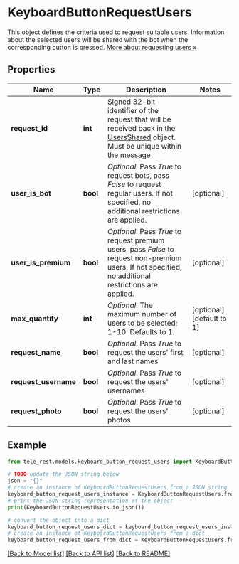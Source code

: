 # KeyboardButtonRequestUsers

This object defines the criteria used to request suitable users. Information about the selected users will be shared with the bot when the corresponding button is pressed. [More about requesting users »](https://core.telegram.org/bots/features#chat-and-user-selection)

## Properties

Name | Type | Description | Notes
------------ | ------------- | ------------- | -------------
**request_id** | **int** | Signed 32-bit identifier of the request that will be received back in the [UsersShared](https://core.telegram.org/bots/api/#usersshared) object. Must be unique within the message | 
**user_is_bot** | **bool** | *Optional*. Pass *True* to request bots, pass *False* to request regular users. If not specified, no additional restrictions are applied. | [optional] 
**user_is_premium** | **bool** | *Optional*. Pass *True* to request premium users, pass *False* to request non-premium users. If not specified, no additional restrictions are applied. | [optional] 
**max_quantity** | **int** | *Optional*. The maximum number of users to be selected; 1-10. Defaults to 1. | [optional] [default to 1]
**request_name** | **bool** | *Optional*. Pass *True* to request the users&#39; first and last names | [optional] 
**request_username** | **bool** | *Optional*. Pass *True* to request the users&#39; usernames | [optional] 
**request_photo** | **bool** | *Optional*. Pass *True* to request the users&#39; photos | [optional] 

## Example

```python
from tele_rest.models.keyboard_button_request_users import KeyboardButtonRequestUsers

# TODO update the JSON string below
json = "{}"
# create an instance of KeyboardButtonRequestUsers from a JSON string
keyboard_button_request_users_instance = KeyboardButtonRequestUsers.from_json(json)
# print the JSON string representation of the object
print(KeyboardButtonRequestUsers.to_json())

# convert the object into a dict
keyboard_button_request_users_dict = keyboard_button_request_users_instance.to_dict()
# create an instance of KeyboardButtonRequestUsers from a dict
keyboard_button_request_users_from_dict = KeyboardButtonRequestUsers.from_dict(keyboard_button_request_users_dict)
```
[[Back to Model list]](../README.md#documentation-for-models) [[Back to API list]](../README.md#documentation-for-api-endpoints) [[Back to README]](../README.md)


